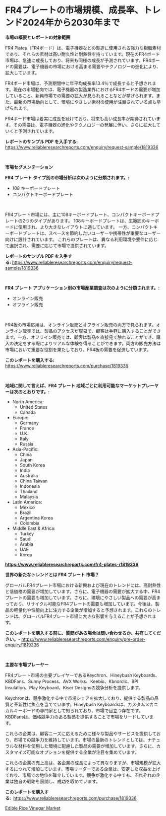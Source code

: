 <p><h1>FR4プレートの市場規模、成長率、トレンド2024年から2030年まで</h1></p><p><strong>市場の概要とレポートの対象範囲</strong></p>
<p><p>FR4 Plates（FR4ボード）は、電子機器などの製造に使用される強力な樹脂素材であり、それらの素材は高い耐久性と耐熱性を持っています。現在のFR4ボード市場は、急速に成長しており、将来も同様の成長が予測されています。FR4ボードの需要は、電子機器の市場における高まる需要やテクノロジーの進化により、拡大しています。</p><p>FR4ボード市場は、予測期間中に年平均成長率13.4％で成長すると予想されます。現在の市場動向では、電子機器の製造業界におけるFR4ボードの需要が増加していること、新興市場での需要の拡大が見られることなどが挙げられます。また、最新の市場動向として、環境にやさしい素材の使用が注目されている点も挙げられます。</p><p>FR4ボード市場は着実に成長を続けており、将来も高い成長率が期待されています。その需要は、電子機器の進化やテクノロジーの発展に伴い、さらに拡大していくと予測されています。</p></p>
<p><strong>レポートのサンプル PDF を入手する:</strong> <a href="https://www.reliableresearchreports.com/enquiry/request-sample/1819336">https://www.reliableresearchreports.com/enquiry/request-sample/1819336</a></p>
<p>&nbsp;</p>
<p><strong>市場セグメンテーション</strong></p>
<p><strong>FR4 プレート タイプ別の市場分析は次のように分類されます。:</strong></p>
<p><ul><li>108 キーボードプレート</li><li>コンパクトキーボードプレート</li></ul></p>
<p>&nbsp;</p>
<p><p>FR4プレート市場には、主に108キーボードプレート、コンパクトキーボードプレートの2つのタイプがあります。 108キーボードプレートは、広範囲のキーボードに使用され、より大きなレイアウトに適しています。 一方、コンパクトキーボードプレートは、スペースを節約したいユーザーや携帯性が重要なユーザー向けに設計されています。 これらのプレートは、異なる利用環境や要件に応じて選択され、需要に応じて市場で提供されています。</p></p>
<p><strong>レポートのサンプル PDF を入手する:</strong>&nbsp;<a href="https://www.reliableresearchreports.com/enquiry/request-sample/1819336">https://www.reliableresearchreports.com/enquiry/request-sample/1819336</a></p>
<p>&nbsp;</p>
<p><strong> FR4 プレート アプリケーション別の市場産業調査は次のように分類されます。:</strong></p>
<p><ul><li>オンライン販売</li><li>オフライン販売</li></ul></p>
<p>&nbsp;</p>
<p><p>FR4板の市場応用は、オンライン販売とオフライン販売の両方で見られます。オンライン販売では、製品のアクセスが容易で、顧客は手軽に購入することができます。一方、オフライン販売では、顧客は製品を直接見て触れることができ、購入の決定をする際によりリアルな体験を得ることができます。両方の販売方法は市場において重要な役割を果たしており、FR4板の需要を促進しています。</p></p>
<p><strong>このレポートを購入する:</strong>&nbsp; <a href="https://www.reliableresearchreports.com/purchase/1819336">https://www.reliableresearchreports.com/purchase/1819336</a></p>
<p>&nbsp;</p>
<p><strong>地域に関して言えば、FR4 プレート 地域ごとに利用可能なマーケットプレーヤーは次のとおりです。:</strong></p>
<p><ul>
    <li>
        North America:
        <ul>
            <li>United States</li>
            <li>Canada</li>
        </ul>
    </li>
    <li>
        Europe:
        <ul>
            <li>Germany</li>
            <li>France</li>
            <li>U.K.</li>
            <li>Italy</li>
            <li>Russia</li>
        </ul>
    </li>
    <li>
        Asia-Pacific:
        <ul>
            <li>China</li>
            <li>Japan</li>
            <li>South Korea</li>
            <li>India</li>
            <li>Australia</li>
            <li>China Taiwan</li>
            <li>Indonesia</li>
            <li>Thailand</li>
            <li>Malaysia</li>
        </ul>
    </li>
    <li>
        Latin America:
        <ul>
            <li>Mexico</li>
            <li>Brazil</li>
            <li>Argentina Korea</li>
            <li>Colombia</li>
        </ul>
    </li>
    <li>
        Middle East & Africa:
        <ul>
            <li>Turkey</li>
            <li>Saudi</li>
            <li>Arabia</li>
            <li>UAE</li>
            <li>Korea</li>
        </ul>
    </li>
    </ul></p>
<p><strong><a href="https://www.reliableresearchreports.com/fr4-plates-r1819336">https://www.reliableresearchreports.com/fr4-plates-r1819336</a></strong>&nbsp;</p>
<p><strong>世界の新たなトレンドとは FR4 プレート 市場？</strong></p>
<p><p>グローバルFR4プレート市場における新興および現在のトレンドには、高耐熱性と低価格の需要が増加しています。さらに、電子機器の需要が拡大する中、FR4プレートの需要も増加しています。さらに、環境にやさしい製品への需要が高まっており、リサイクル可能なFR4プレートの需要も増加しています。今後は、製品の軽量化や性能向上に注力する企業が増加すると予想されます。これらのトレンドは、グローバルFR4プレート市場に大きな影響を与えることが予想されます。</p></p>
<p><strong>このレポートを購入する前に、質問がある場合は問い合わせるか、共有してください。</strong>- <a href="https://www.reliableresearchreports.com/enquiry/pre-order-enquiry/1819336">https://www.reliableresearchreports.com/enquiry/pre-order-enquiry/1819336</a></p>
<p>&nbsp;</p>
<p><strong>主要な市場プレーヤー</strong></p>
<p><p>FR4プレート市場の主要プレイヤーであるKeychron、Hineybush Keyboards、KBDFans、Sunny Process、AVX Works、Keebio、Kbnordic、BPI Insulation、Play Keyboard、Kiser Designsの競争分析を提供します。</p><p>Keychronは、競争激化する中で市場シェアを拡大しており、提供する製品の品質と革新性に焦点を当てています。Hineybush Keyboardsは、カスタムメカニカルキーボードの専門家として知られており、市場で目立つ存在です。KBDFansは、価格競争力のある製品を提供することで市場をリードしています。</p><p>これらの企業は、顧客ニーズに応えるために様々な製品やサービスを提供しており、市場での競争力を維持しています。市場の最新のトレンドとしては、ナチュラルな材料を使用した環境に配慮した製品の需要が増加しています。さらに、カスタマイズ可能なオプションを提供する企業が注目を集めています。</p><p>これらの企業の売上高は、各企業の成長によって異なりますが、市場規模が拡大するにつれて増加しています。市場リーダーである企業は、安定した収益を上げており、市場での地位を確立しています。競争が激化する中でも、それぞれの企業は独自の戦略を展開し、成功を収めています。</p></p>
<p><strong>このレポートを購入する:</strong>&nbsp;&nbsp;<a href="https://www.reliableresearchreports.com/purchase/1819336">https://www.reliableresearchreports.com/purchase/1819336</a></p>
<p><p><a href="https://copper-carbon-84f.notion.site/Edible-Rice-Vinegar-Market-Share-Evolution-and-Market-Growth-Trends-2024-2031-b50d154f0df14e33adf9572a5688132d">Edible Rice Vinegar Market</a></p></p>